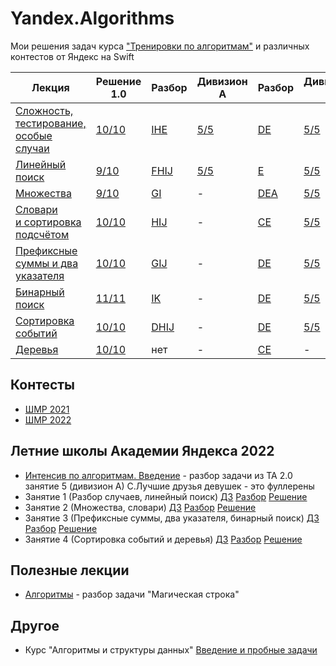 # Yandex.Algorithms
Мои решения задач курса ["Тренировки по алгоритмам"](https://yandex.ru/yaintern/algorithm-training) и различных контестов от Яндекс на Swift

| Лекция | Решение 1.0 | Разбор | Дивизион A | Разбор | Дивизион B | Разбор |
| - | - | - | - | - | - | - |
| [Сложность, тестирование, особые случаи](https://youtu.be/QLhqYNsPIVo) | [10/10](Solutions/Solution1.md) | [IHE](https://youtu.be/mdJdB7On4AM) | [5/5](Solutions/SolutionA1.md) | [DE](https://youtu.be/SP_zryTfMIc) | [5/5](Solutions/SolutionB1.md) | [BDE](https://youtu.be/WZgl1GW3lMA) |
| [Линейный поиск](https://youtu.be/SKwB41FrGgU) | [9/10](Solutions/Solution2.md) | [FHIJ](https://youtu.be/mdJdB7On4AM&t=1805) | [5/5](Solutions/SolutionA2.md) | [E](https://youtu.be/SP_zryTfMIc?t=2600)| [5/5](Solutions/SolutionB2.md) | [BE](https://youtu.be/WZgl1GW3lMA?t=2096) |
| [Множества](https://youtu.be/PUpmV2ieIHA) | [9/10](Solutions/Solution3.md) | [GI](https://youtu.be/J2C6rDqe8mQ) | - | [DEA](https://youtu.be/mjdu8abcNfc?t=22) | [5/5](Solutions/SolutionB3.md) | [DE](https://youtu.be/adZYAsm6kow?t=30) |
| [Словари и сортировка подсчётом](https://youtu.be/Nb5mW1yWVSs) | [10/10](Solutions/Solution4.md) | [HIJ](https://youtu.be/J2C6rDqe8mQ?t=1860) | - | [CE](https://youtu.be/mjdu8abcNfc?t=2353) | [5/5](Solutions/SolutionB4.md) | [CDE](https://youtu.be/adZYAsm6kow?t=1979) |
| [Префиксные суммы и два указателя](https://youtu.be/de28y8Dcvkg) | [10/10](Solutions/Solution5.md) | [GIJ](https://youtu.be/fqsuy5rwZhk?t=280) | - | [DE](https://youtu.be/zU12H9x9MNg?t=40) | [5/5](Solutions/SolutionB5.md)| [CE](https://youtu.be/0ExkSKz0Y8U?t=23) |
| [Бинарный поиск](https://youtu.be/YENpZexHfuk)| [11/11](Solutions/Solution6.md) | [IK](https://youtu.be/fqsuy5rwZhk?t=3075) | - | [DE](https://youtu.be/zU12H9x9MNg?t=2354) | [5/5](Solutions/SolutionB6.md) | [DE](https://youtu.be/0ExkSKz0Y8U?t=2529) |
| [Сортировка событий](https://youtu.be/hGixDBO-p6Q) | [10/10](Solutions/Solution7.md) | [DHIJ](https://youtu.be/5lfkBD4dnGM&t=310) | - | [DE](https://youtu.be/4zPoDYvcT6U?t=22) | [5/5](Solutions/SolutionB7.md) | [CE](https://youtu.be/r5mRCMLY_L4?t=24) |
| [Деревья](https://youtu.be/lEJzqHgyels) | [10/10](Solutions/Solution8.md) | нет | - | [CE](https://youtu.be/4zPoDYvcT6U?t=1751) | - | [CE](https://youtu.be/r5mRCMLY_L4?t=1945) |

## Контесты

- [ШМР 2021](MDS_2021.md)
- [ШМР 2022](MDS_2022.md)

## Летние школы Академии Яндекса 2022

- [Интенсив по алгоритмам. Введение](https://youtu.be/KXZhSizvig4) - разбор задачи из ТА 2.0 занятие 5 (дивизион А) С.Лучшие друзья девушек - это фуллерены 
- Занятие 1 (Разбор случаев, линейный поиск) [ДЗ](https://contest.yandex.ru/contest/39359/problems/) [Разбор](https://youtu.be/aJs9TQOadfA) [Решение]()
- Занятие 2 (Множества, словари) [ДЗ](https://contest.yandex.ru/contest/39714/problems/) [Разбор](https://youtu.be/BjIrSQAMzr0) [Решение]()
- Занятие 3 (Префиксные суммы, два указателя, бинарный поиск) [ДЗ](https://contest.yandex.ru/contest/40146/problems/) [Разбор](https://youtu.be/J9LUtUbMRpk) [Решение]()
- Занятие 4 (Сортировка событий и деревья) [ДЗ](https://contest.yandex.ru/contest/40183/problems/) [Разбор](https://youtu.be/coZrFBPnFco) [Решение]()

## Полезные лекции
- [Алгоритмы](https://youtu.be/5BjhC5Iktwg?list=PLQC2_0cDcSKAcQQjPdi77FUF8LYoLZHoO) - разбор задачи "Магическая строка"

## Другое
- Курс "Алгоритмы и структуры данных" [Введение и пробные задачи](https://practicum.yandex.ru/profile/algorithms/)
